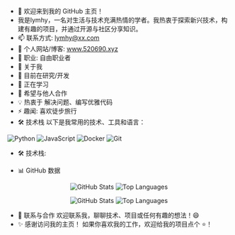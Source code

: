 - 👋 欢迎来到我的 GitHub 主页！
- 我是lymhy，一名对生活与技术充满热情的学者。我热衷于探索新兴技术，构建有趣的项目，并通过开源与社区分享知识。
- 📫 联系方式: lymhy@xx.com
- 🔗 个人网站/博客: www.520690.xyz
- 💼 职业: 自由职业者
- 🚀 关于我
- 🔭 目前在研究/开发 
- 🌱 正在学习  
- 👯 希望与他人合作 
- 💡 热衷于 解决问题、编写优雅代码
- ⚡ 趣闻: 喜欢徒步旅行
- 🛠️ 技术栈
以下是我常用的技术、工具和语言：
<p align="left">
  <img src="https://img.shields.io/badge/-Python-3776AB?logo=python&logoColor=white" alt="Python">
  <img src="https://img.shields.io/badge/-JavaScript-F7DF1E?logo=javascript&logoColor=black" alt="JavaScript">
  <img src="https://img.shields.io/badge/-Docker-2496ED?logo=docker&logoColor=white" alt="Docker">
  <img src="https://img.shields.io/badge/-Git-F05032?logo=git&logoColor=white" alt="Git">
</p>



- 🛠️ 技术栈: 

- 📊 GitHub 数据
<p align="center">
  <img src="https://github-readme-stats.vercel.app/api?username=lymhhy&show_icons=true&theme=radical" alt="GitHub Stats">
  <img src="https://github-readme-stats.vercel.app/api/top-langs/?username=lymhhy&layout=compact&theme=radical" alt="Top Languages">
</p>
<p align="center">
  <img src="https://github-readme-stats.vercel.app/api?username=lymhy&show_icons=true&theme=radical" alt="GitHub Stats">
  <img src="https://github-readme-stats.vercel.app/api/top-langs/?username=lymhy&layout=compact&theme=radical" alt="Top Languages">
</p>


- 🤝 联系与合作
欢迎联系我，聊聊技术、项目或任何有趣的想法！😄
- ✨ 感谢访问我的主页！ 如果你喜欢我的工作，欢迎给我的项目点个 ⭐！



